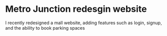# Metro Junction redesgin website 
 I recently redesigned a mall website, adding features such as login, signup, and the ability to book parking spaces
